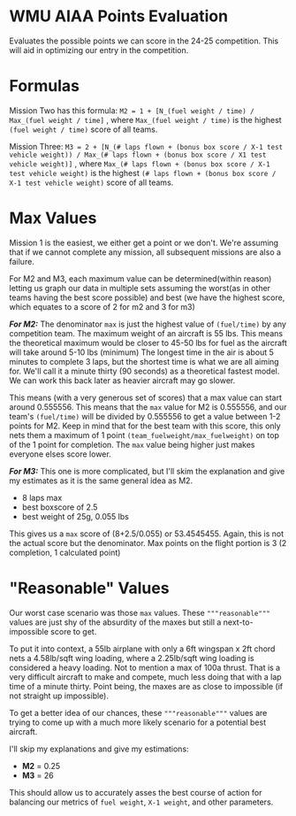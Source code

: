 # WMU AIAA Points Evaluation
Evaluates the possible points we can score in the 24-25 competition. This will aid in optimizing our entry in the competition.

# Formulas

Mission Two has this formula:
```M2 = 1 + [N_(fuel weight / time) / Max_(fuel weight / time]``` , where ```Max_(fuel weight / time)``` is the highest ```(fuel weight / time)``` score of all teams.

Mission Three:
```M3 = 2 + [N_(# laps flown + (bonus box score / X-1 test vehicle weight)) / Max_(# laps flown + (bonus box score / X1 test vehicle weight)]``` , where ```Max_(# laps flown + (bonus box score / X-1 test vehicle weight)``` is the highest ```(# laps flown + (bonus box score / X-1 test vehicle weight)``` score of all teams.


# Max Values
Mission 1 is the easiest, we either get a point or we don't. We're assuming that if we cannot complete any mission, all subsequent missions are also a failure.

For M2 and M3, each maximum value can be determined(within reason) letting us graph our data in multiple sets assuming the worst(as in other teams having the best score possible) and best (we have the highest score, which equates to a score of 2 for m2 and 3 for m3)


_**For M2:**_
The denominator ```max``` is just the highest value of ```(fuel/time)``` by any competition team. The maximum weight of an aircraft is 55 lbs. This means the theoretical maximum would be closer to 45-50 lbs for fuel as the aircraft will take around 5-10 lbs (minimum)
The longest time in the air is about 5 minutes to complete 3 laps, but the shortest time is what we are all aiming for. We'll call it a minute thirty (90 seconds) as a theoretical fastest model. We can work this back later as heavier aircraft may go slower.

This means (with a very generous set of scores) that a max value can start around 0.555556. This means that the ```max``` value for M2 is 0.555556, and our team's ```(fuel/time)``` will be divided by 0.555556 to get a value between 1-2 points for M2. Keep in mind that for the best team with this score, this only nets them a maximum of 1 point ```(team_fuelweight/max_fuelweight)``` on top of the 1 point for completion. The ```max``` value being higher just makes everyone elses score lower.

_**For M3:**_
This one is more complicated, but I'll skim the explanation and give my estimates as it is the same general idea as M2.
 - 8 laps max 
 - best boxscore of 2.5
 - best weight of 25g, 0.055 lbs

This gives us a ```max``` score of (8+2.5/0.055) or 53.4545455. Again, this is not the actual score but the denominator. Max points on the flight portion is 3 (2 completion, 1 calculated point)

# "**Reasonable**" Values
Our worst case scenario was those ```max``` values. These ```"""reasonable"""``` values are just shy of the absurdity of the maxes but still a next-to-impossible score to get. 

To put it into context, a 55lb airplane with only a 6ft wingspan x 2ft chord nets a 4.58lb/sqft wing loading, where a 2.25lb/sqft wing loading is considered a heavy loading. Not to mention a max of 100a thrust. That is a very difficult aircraft to make and compete, much less doing that with a lap time of a minute thirty. Point being, the maxes are as close to impossible (if not straight up impossible).

To get a better idea of our chances, these ```"""reasonable"""``` values are trying to come up with a much more likely scenario for a potential best aircraft.

I'll skip my explanations and give my estimations:
 - **M2** = 0.25
 - **M3** = 26

This should allow us to accurately asses the best course of action for balancing our metrics of ```fuel weight```, ```X-1 weight```, and other parameters.
